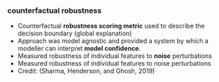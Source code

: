 ### counterfactual robustness

- Counterfactual **robustness scoring metric** used to describe the decision boundary (global
  explanation)  
- Approach was model agnostic and provided a system by which a modeller can interpret **model confidence**.  
- Measured robustness of individual features to **noise** perturbations 
- Measured robustness of individual features to noise perturbations  
- Credit: (Sharma, Henderson, and Ghosh, 2019)  